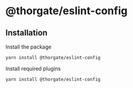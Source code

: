 # @thorgate/eslint-config

## Installation

Install the package
```shell script
yarn install @thorgate/eslint-config
```

Install required plugins
```shell script
yarn install @thorgate/eslint-config
```
